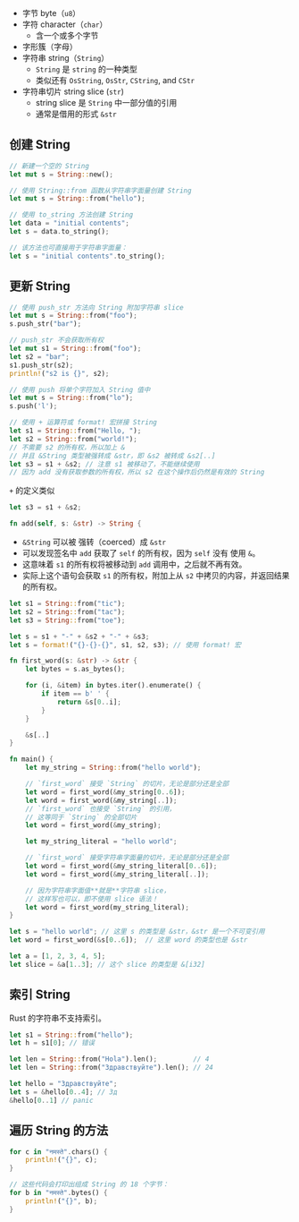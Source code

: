 - 字节 byte（`u8`）
- 字符 character（`char`）
  - 含一个或多个字节
- 字形簇（字母）
- 字符串 string（`String`）
  - `String` 是 `string` 的一种类型
  - 类似还有 `OsString`, `OsStr`, `CString`, and `CStr`
- 字符串切片 string slice (`str`)
  - string slice 是 `String` 中一部分值的引用
  - 通常是借用的形式 `&str`

## 创建 String

```rust
// 新建一个空的 String
let mut s = String::new();

// 使用 String::from 函数从字符串字面量创建 String
let mut s = String::from("hello");

// 使用 to_string 方法创建 String
let data = "initial contents";
let s = data.to_string();

// 该方法也可直接用于字符串字面量：
let s = "initial contents".to_string();
```

## 更新 String

```rust
// 使用 push_str 方法向 String 附加字符串 slice
let mut s = String::from("foo");
s.push_str("bar");

// push_str 不会获取所有权
let mut s1 = String::from("foo");
let s2 = "bar";
s1.push_str(s2);
println!("s2 is {}", s2);

// 使用 push 将单个字符加入 String 值中
let mut s = String::from("lo");
s.push('l');

// 使用 + 运算符或 format! 宏拼接 String
let s1 = String::from("Hello, ");
let s2 = String::from("world!");
// 不需要 s2 的所有权，所以加上 &
// 并且 &String 类型被强转成 &str，即 &s2 被转成 &s2[..]
let s3 = s1 + &s2; // 注意 s1 被移动了，不能继续使用
// 因为 add 没有获取参数的所有权，所以 s2 在这个操作后仍然是有效的 String
```

`+` 的定义类似

```rust
let s3 = s1 + &s2;

fn add(self, s: &str) -> String {
```

- `&String` 可以被 强转（coerced）成 `&str`
- 可以发现签名中 `add` 获取了 `self` 的所有权，因为 `self` 没有 使用 `&`。
- 这意味着 `s1` 的所有权将被移动到 `add` 调用中，之后就不再有效。
- 实际上这个语句会获取 `s1` 的所有权，附加上从 `s2` 中拷贝的内容，并返回结果的所有权。

```rust
let s1 = String::from("tic");
let s2 = String::from("tac");
let s3 = String::from("toe");

let s = s1 + "-" + &s2 + "-" + &s3;
let s = format!("{}-{}-{}", s1, s2, s3); // 使用 format! 宏
```

```rust
fn first_word(s: &str) -> &str {
    let bytes = s.as_bytes();

    for (i, &item) in bytes.iter().enumerate() {
        if item == b' ' {
            return &s[0..i];
        }
    }

    &s[..]
}

fn main() {
    let my_string = String::from("hello world");

    // `first_word` 接受 `String` 的切片，无论是部分还是全部
    let word = first_word(&my_string[0..6]);
    let word = first_word(&my_string[..]);
    // `first_word` 也接受 `String` 的引用，
    // 这等同于 `String` 的全部切片
    let word = first_word(&my_string);

    let my_string_literal = "hello world";

    // `first_word` 接受字符串字面量的切片，无论是部分还是全部
    let word = first_word(&my_string_literal[0..6]);
    let word = first_word(&my_string_literal[..]);

    // 因为字符串字面值**就是**字符串 slice，
    // 这样写也可以，即不使用 slice 语法！
    let word = first_word(my_string_literal);
}
```

```rust
let s = "hello world"; // 这里 s 的类型是 &str，&str 是一个不可变引用
let word = first_word(&s[0..6]);  // 这里 word 的类型也是 &str

let a = [1, 2, 3, 4, 5];
let slice = &a[1..3]; // 这个 slice 的类型是 &[i32]
```

## 索引 String

Rust 的字符串不支持索引。

```rust
let s1 = String::from("hello");
let h = s1[0]; // 错误
```

```rust
let len = String::from("Hola").len();         // 4
let len = String::from("Здравствуйте").len(); // 24

let hello = "Здравствуйте";
let s = &hello[0..4]; // Зд
&hello[0..1] // panic
```

## 遍历 String 的方法

```rust
for c in "नमस्ते".chars() {
    println!("{}", c);
}

// 这些代码会打印出组成 String 的 18 个字节：
for b in "नमस्ते".bytes() {
    println!("{}", b);
}
```
